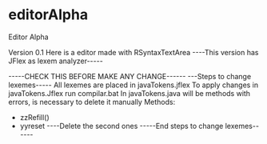 # editorAlpha
Editor Alpha

Version 0.1
Here is a editor made with RSyntaxTextArea
----This version has JFlex as lexem analyzer-----

-----CHECK THIS BEFORE MAKE ANY CHANGE------
---Steps to change lexemes-----
All lexemes are placed in javaTokens.jflex
To apply changes in javaTokens.Jflex run compilar.bat
In javaTokens.java will be methods with errors, is necessary to delete it manually
Methods: 
* zzRefill()
* yyreset
----Delete the second ones
-----End steps to change lexemes------

